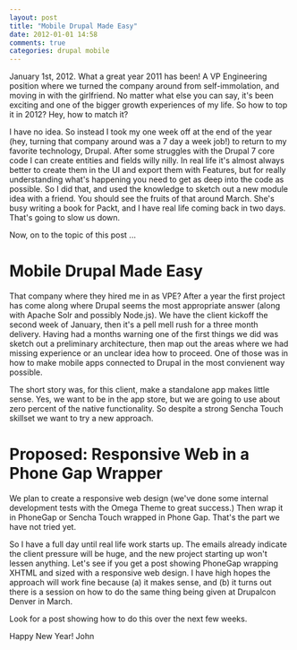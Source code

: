 ```yaml
---
layout: post
title: "Mobile Drupal Made Easy"
date: 2012-01-01 14:58
comments: true
categories: drupal mobile
---
```


January 1st, 2012. What a great year 2011 has been! A VP Engineering position where we turned the company around from self-immolation, and moving in with the girlfriend. No matter what else you can say, it's been exciting and one of the bigger growth experiences of my life. So how to top it in 2012? Hey, how to match it? 

I have no idea. So instead I took my one week off at the end of the year (hey, turning that company around was a 7 day a week job!) to return to my favorite technology, Drupal. After some struggles with the Drupal 7 core code I can create entities and fields willy nilly. In real life it's almost always better to create them in the UI and export them with Features, but for really understanding what's happening you need to get as deep into the code as possible. So I did that, and used the knowledge to sketch out a new module idea with a friend. You should see the fruits of that around March. She's busy writing a book for Packt, and I have real life coming back in two days. That's going to slow us down.

Now, on to the topic of this post ...

# Mobile Drupal Made Easy

That company where they hired me in as VPE? After a year the first project has come along where Drupal seems the most appropriate answer (along with Apache Solr and possibly Node.js). We have the client kickoff the second week of January, then it's a pell mell rush for a three month delivery. Having had a months warning one of the first things we did was sketch out a preliminary architecture, then map out the areas where we had missing experience or an unclear idea how to proceed. One of those was in how to make mobile apps connected to Drupal in the most convienent way possible.

The short story was, for this client, make a standalone app makes little sense. Yes, we want to be in the app store, but we are going to use about zero percent of the native functionality. So despite a strong Sencha Touch skillset we want to try a new approach.

# Proposed: Responsive Web in a Phone Gap Wrapper

We plan to create a responsive web design (we've done some internal development tests with the Omega Theme to great success.) Then wrap it in PhoneGap or Sencha Touch wrapped in Phone Gap. That's the part we have not tried yet.

So I have a full day until real life work starts up. The emails already indicate the client pressure will be huge, and the new project starting up won't lessen anything. Let's see if you get a post showing PhoneGap wrapping XHTML and sized with a responsive web design. I have high hopes the approach will work fine because (a) it makes sense, and (b) it turns out there is a session on how to do the same thing being given at Drupalcon Denver in March.

Look for a post showing how to do this over the next few weeks.

Happy New Year!
John

